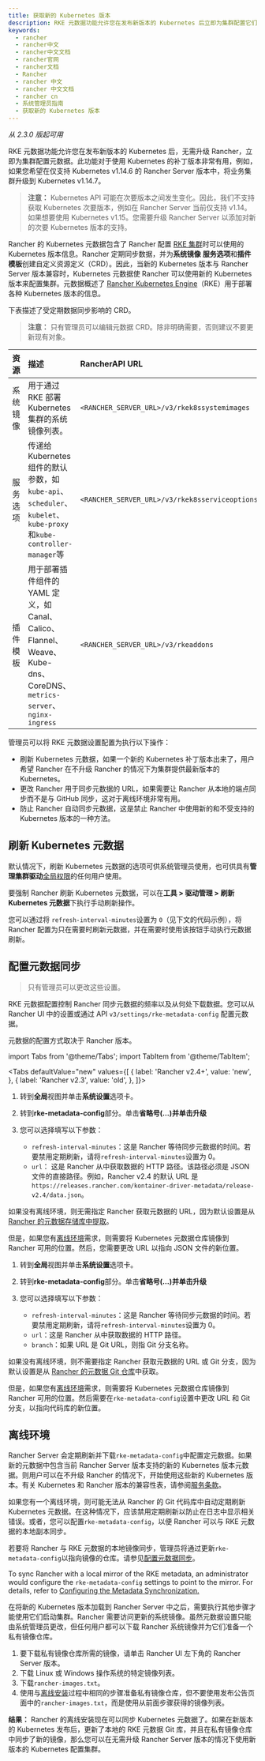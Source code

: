 ```yaml
---
title: 获取新的 Kubernetes 版本
description: RKE 元数据功能允许您在发布新版本的 Kubernetes 后立即为集群配置它们，而无需升级 Rancher。此功能对于使用 Kubernetes 的补丁版本非常有用，例如，如果您希望在仅支持 Kubernetes v1.14.6 的 Rancher Server 版本中，将业务集群升级到 Kubernetes v1.14.7。
keywords:
  - rancher
  - rancher中文
  - rancher中文文档
  - rancher官网
  - rancher文档
  - Rancher
  - rancher 中文
  - rancher 中文文档
  - rancher cn
  - 系统管理员指南
  - 获取新的 Kubernetes 版本
---
```


_从 2.3.0 版起可用_

RKE 元数据功能允许您在发布新版本的 Kubernetes 后，无需升级 Rancher，立即为集群配置元数据。此功能对于使用 Kubernetes 的补丁版本非常有用，例如，如果您希望在仅支持 Kubernetes v1.14.6 的 Rancher Server 版本中，将业务集群升级到 Kubernetes v1.14.7。

> **注意：** Kubernetes API 可能在次要版本之间发生变化。因此，我们不支持获取 Kubernetes 次要版本，例如在 Rancher Server 当前仅支持 v1.14。如果想要使用 Kubernetes v1.15。您需要升级 Rancher Server 以添加对新的次要 Kubernetes 版本的支持。

Rancher 的 Kubernetes 元数据包含了 Rancher 配置 [RKE 集群](/docs/rancher2/cluster-provisioning/rke-clusters/_index)时可以使用的 Kubernetes 版本信息。Rancher 定期同步数据，并为**系统镜像** **服务选项**和**插件模板**创建自定义资源定义（CRD）。因此，当新的 Kubernetes 版本与 Rancher Server 版本兼容时，Kubernetes 元数据使 Rancher 可以使用新的 Kubernetes 版本来配置集群。元数据概述了 [Rancher Kubernetes Engine](/docs/rke/_index)（RKE）用于部署各种 Kubernetes 版本的信息。

下表描述了受定期数据同步影响的 CRD。

> **注意：** 只有管理员可以编辑元数据 CRD。除非明确需要，否则建议不要更新现有对象。

| 资源     | 描述                                                                                                                 | RancherAPI URL                                 |
| :------- | :------------------------------------------------------------------------------------------------------------------- | :--------------------------------------------- |
| 系统镜像 | 用于通过 RKE 部署 Kubernetes 集群的系统镜像列表。                                                                    | `<RANCHER_SERVER_URL>/v3/rkek8ssystemimages`   |
| 服务选项 | 传递给 Kubernetes 组件的默认参数，如`kube-api`、`scheduler`、`kubelet`、`kube-proxy`和`kube-controller-manager`等    | `<RANCHER_SERVER_URL>/v3/rkek8sserviceoptions` |
| 插件模板 | 用于部署插件组件的 YAML 定义，如 Canal、Calico、Flannel、Weave、Kube-dns、CoreDNS、`metrics-server`、`nginx-ingress` | `<RANCHER_SERVER_URL>/v3/rkeaddons`            |

管理员可以将 RKE 元数据设置配置为执行以下操作：

- 刷新 Kubernetes 元数据，如果一个新的 Kubernetes 补丁版本出来了，用户希望 Rancher 在不升级 Rancher 的情况下为集群提供最新版本的 Kubernetes。
- 更改 Rancher 用于同步元数据的 URL，如果需要让 Rancher 从本地的端点同步而不是与 GitHub 同步，这对于离线环境非常有用。
- 防止 Rancher 自动同步元数据，这是禁止 Rancher 中使用新的和不受支持的 Kubernetes 版本的一种方法。

## 刷新 Kubernetes 元数据

默认情况下，刷新 Kubernetes 元数据的选项可供系统管理员使用，也可供具有**管理集群驱动**[全局权限](/docs/rancher2/admin-settings/rbac/global-permissions/_index)的任何用户使用。

要强制 Rancher 刷新 Kubernetes 元数据，可以在**工具 > 驱动管理 > 刷新 Kubernetes 元数据**下执行手动刷新操作。

您可以通过将 `refresh-interval-minutes`设置为 `0`（见下文的代码示例），将 Rancher 配置为只在需要时刷新元数据，并在需要时使用该按钮手动执行元数据刷新。

## 配置元数据同步

> 只有管理员可以更改这些设置。

RKE 元数据配置控制 Rancher 同步元数据的频率以及从何处下载数据。您可以从 Rancher UI 中的设置或通过 API `v3/settings/rke-metadata-config` 配置元数据。

元数据的配置方式取决于 Rancher 版本。

import Tabs from '@theme/Tabs';
import TabItem from '@theme/TabItem';

<Tabs
defaultValue="new"
values={[
{ label: 'Rancher v2.4+', value: 'new', },
{ label: 'Rancher v2.3', value: 'old', },
]}>

<TabItem value="new">

1. 转到**全局**视图并单击**系统设置**选项卡。
1. 转到**rke-metadata-config**部分。单击**省略号(…)**并单击**升级**
1. 您可以选择填写以下参数：

   - `refresh-interval-minutes`：这是 Rancher 等待同步元数据的时间。若要禁用定期刷新，请将`refresh-interval-minutes`设置为 0。
   - `url`： 这是 Rancher 从中获取数据的 HTTP 路径。该路径必须是 JSON 文件的直接路径。例如，Rancher v2.4 的默认 URL 是`https://releases.rancher.com/kontainer-driver-metadata/release-v2.4/data.json`。

如果没有离线环境，则无需指定 Rancher 获取元数据的 URL，因为默认设置是从 [Rancher 的元数据存储库中提取](https://releases.rancher.com/kontainer-driver-metadata/release-v2.4/data.json)。

但是，如果您有[离线环境](#离线环境)需求，则需要将 Kubernetes 元数据仓库镜像到 Rancher 可用的位置。然后，您需要更改 URL 以指向 JSON 文件的新位置。

</TabItem>

<TabItem value="old">

1. 转到**全局**视图并单击**系统设置**选项卡。
1. 转到**rke-metadata-config**部分。单击**省略号(…)**并单击**升级**
1. 您可以选择填写以下参数：

   - `refresh-interval-minutes`：这是 Rancher 等待同步元数据的时间。若要禁用定期刷新，请将`refresh-interval-minutes`设置为 0。
   - `url`：这是 Rancher 从中获取数据的 HTTP 路径。
   - `branch`：如果 URL 是 Git URL，则指 Git 分支名称。

如果没有离线环境，则不需要指定 Rancher 获取元数据的 URL 或 Git 分支，因为默认设置是从 [Rancher 的元数据 Git 仓库](https://github.com/rancher/kontainer-driver-metadata.git)中获取。

但是，如果您有[离线环境](#离线环境)需求，则需要将 Kubernetes 元数据仓库镜像到 Rancher 可用的位置。然后需要在`rke-metadata-config`设置中更改 URL 和 Git 分支，以指向代码库的新位置。

</TabItem>

</Tabs>

## 离线环境

Rancher Server 会定期刷新并下载`rke-metadata-config`中配置定元数据。如果新的元数据中包含当前 Rancher Server 版本支持的新的 Kubernetes 版本元数据。则用户可以在不升级 Rancher 的情况下，开始使用这些新的 Kubernetes 版本。有关 Kubernetes 和 Rancher 版本的兼容性表，请参阅[服务条款](https://rancher.com/support-maintenance-terms/all-supported-versions/)。

如果您有一个离线环境，则可能无法从 Rancher 的 Git 代码库中自动定期刷新 Kubernetes 元数据。在这种情况下，应该禁用定期刷新以防止在日志中显示相关错误。或者，您可以配置`rke-metadata-config`，以便 Rancher 可以与 RKE 元数据的本地副本同步。

若要将 Rancher 与 RKE 元数据的本地镜像同步，管理员将通过更新`rke-metadata-config`以指向镜像的仓库。请参见[配置元数据同步](#配置元数据同步)。

To sync Rancher with a local mirror of the RKE metadata, an administrator would configure the `rke-metadata-config` settings to point to the mirror. For details, refer to [Configuring the Metadata Synchronization.](#configuring-the-metadata-synchronization)

在将新的 Kubernetes 版本加载到 Rancher Server 中之后，需要执行其他步骤才能使用它们启动集群。Rancher 需要访问更新的系统镜像。虽然元数据设置只能由系统管理员更改，但任何用户都可以下载 Rancher 系统镜像并为它们准备一个私有镜像仓库。

1. 要下载私有镜像仓库所需的镜像，请单击 Rancher UI 左下角的 Rancher Server 版本。
1. 下载 Linux 或 Windows 操作系统的特定镜像列表。
1. 下载`rancher-images.txt`。
1. 使用与[离线安装](/docs/rancher2/installation/other-installation-methods/air-gap/populate-private-registry/_index)过程中相同的步骤准备私有镜像仓库，但不要使用发布公告页面中的`rancher-images.txt`，而是使用从前面步骤获得的镜像列表。

**结果：** Rancher 的离线安装现在可以同步 Kubernetes 元数据了。如果在新版本的 Kubernetes 发布后，更新了本地的 RKE 元数据 Git 库，并且在私有镜像仓库中同步了新的镜像，那么您可以在无需升级 Rancher Server 版本的情况下使用新版本的 Kubernetes 配置集群。
